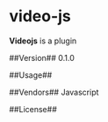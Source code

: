 # video-js

**Videojs** is a plugin

##Version##
0.1.0

##Usage##

##Vendors##
Javascript

##License##
